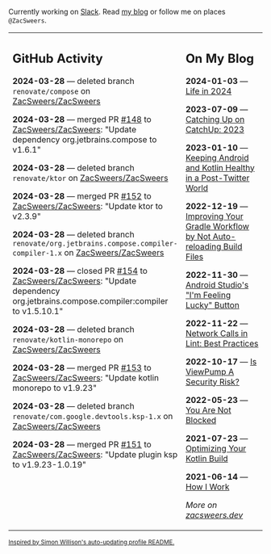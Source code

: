 Currently working on [Slack](https://slack.com/). Read [my blog](https://zacsweers.dev/) or follow me on places `@ZacSweers`.

<table><tr><td valign="top" width="60%">

## GitHub Activity
<!-- githubActivity starts -->
**2024-03-28** — deleted branch `renovate/compose` on [ZacSweers/ZacSweers](https://github.com/ZacSweers/ZacSweers)

**2024-03-28** — merged PR [#148](https://github.com/ZacSweers/ZacSweers/pull/148) to [ZacSweers/ZacSweers](https://github.com/ZacSweers/ZacSweers): "Update dependency org.jetbrains.compose to v1.6.1"

**2024-03-28** — deleted branch `renovate/ktor` on [ZacSweers/ZacSweers](https://github.com/ZacSweers/ZacSweers)

**2024-03-28** — merged PR [#152](https://github.com/ZacSweers/ZacSweers/pull/152) to [ZacSweers/ZacSweers](https://github.com/ZacSweers/ZacSweers): "Update ktor to v2.3.9"

**2024-03-28** — deleted branch `renovate/org.jetbrains.compose.compiler-compiler-1.x` on [ZacSweers/ZacSweers](https://github.com/ZacSweers/ZacSweers)

**2024-03-28** — closed PR [#154](https://github.com/ZacSweers/ZacSweers/pull/154) to [ZacSweers/ZacSweers](https://github.com/ZacSweers/ZacSweers): "Update dependency org.jetbrains.compose.compiler:compiler to v1.5.10.1"

**2024-03-28** — deleted branch `renovate/kotlin-monorepo` on [ZacSweers/ZacSweers](https://github.com/ZacSweers/ZacSweers)

**2024-03-28** — merged PR [#153](https://github.com/ZacSweers/ZacSweers/pull/153) to [ZacSweers/ZacSweers](https://github.com/ZacSweers/ZacSweers): "Update kotlin monorepo to v1.9.23"

**2024-03-28** — deleted branch `renovate/com.google.devtools.ksp-1.x` on [ZacSweers/ZacSweers](https://github.com/ZacSweers/ZacSweers)

**2024-03-28** — merged PR [#151](https://github.com/ZacSweers/ZacSweers/pull/151) to [ZacSweers/ZacSweers](https://github.com/ZacSweers/ZacSweers): "Update plugin ksp to v1.9.23-1.0.19"
<!-- githubActivity ends -->
</td><td valign="top" width="40%">

## On My Blog
<!-- blog starts -->
**2024-01-03** — [Life in 2024](https://www.zacsweers.dev/life-in-2024/)

**2023-07-09** — [Catching Up on CatchUp: 2023](https://www.zacsweers.dev/catching-up-on-catchup-2023/)

**2023-01-10** — [Keeping Android and Kotlin Healthy in a Post-Twitter World](https://www.zacsweers.dev/keeping-android-healthy/)

**2022-12-19** — [Improving Your Gradle Workflow by Not Auto-reloading Build Files](https://www.zacsweers.dev/improving-your-workflow-by-not-auto-reloading-build-files/)

**2022-11-30** — [Android Studio's "I'm Feeling Lucky" Button](https://www.zacsweers.dev/android-studios-im-feeling-lucky-button/)

**2022-11-22** — [Network Calls in Lint: Best Practices](https://www.zacsweers.dev/network-calls-in-lint-best-practices/)

**2022-10-17** — [Is ViewPump A Security Risk?](https://www.zacsweers.dev/is-viewpump-a-security-risk/)

**2022-05-23** — [You Are Not Blocked](https://www.zacsweers.dev/you-are-not-blocked/)

**2021-07-23** — [Optimizing Your Kotlin Build](https://www.zacsweers.dev/optimizing-your-kotlin-build/)

**2021-06-14** — [How I Work](https://www.zacsweers.dev/how-i-work/)
<!-- blog ends -->
_More on [zacsweers.dev](https://zacsweers.dev/)_
</td></tr></table>

<sub><a href="https://simonwillison.net/2020/Jul/10/self-updating-profile-readme/">Inspired by Simon Willison's auto-updating profile README.</a></sub>
